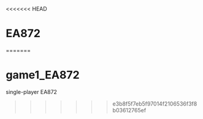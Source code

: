 <<<<<<< HEAD
# EA872
=======
# game1_EA872
single-player EA872
>>>>>>> e3b8f5f7eb5f97014f2106536f3f8b03612765ef
